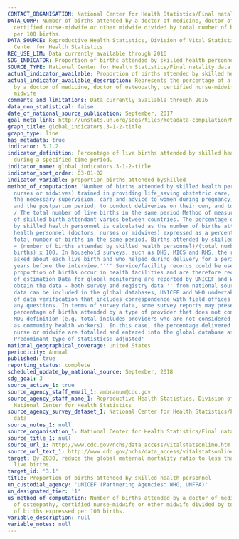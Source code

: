 ```yaml
---
CONTACT_ORGANISATION: National Center for Health Statistics/Final natality data
DATA_COMP: Number of births attended by a doctor of medicine, doctor of osteopathy,
  certified nurse-midwife or other midwife divided by total number of births expressed
  per 100 births.
DATA_SOURCE: Reproductive Health Statistics, Division of Vital Statistics, National
  Center for Health Statistics
REC_USE_LIM: Data currently available through 2016
SDG_INDICATOR: Proportion of births attended by skilled health personnel
SOURCE_TYPE: National Center for Health Statistics/Final natality data - http://www.cdc.gov/nchs/data_access/vitalstatsonline.htm
actual_indicator_available: Proportion of births attended by skilled health personnel
actual_indicator_available_description: Represents the percentage of all births attended
  by a doctor of medicine, doctor of osteopathy, certified nurse-midwife, or other
  midwife
comments_and_limitations: Data currently available through 2016
data_non_statistical: false
date_of_national_source_publication: September, 2017
goal_meta_link: http://unstats.un.org/sdgs/files/metadata-compilation/Metadata-Goal-3.pdf
graph_title: global_indicators.3-1-2-title
graph_type: line
has_metadata: true
indicator: 3.1.2
indicator_definition: Percentage of live births attended by skilled health personnel
  during a specified time period.
indicator_name: global_indicators.3-1-2-title
indicator_sort_order: 03-01-02
indicator_variable: proportion_births_attended_byskilled
method_of_computation: 'Number of births attended by skilled health personnel (doctors,
  nurses or midwives) trained in providing life_saving obstetric care, including giving
  the necessary supervision, care and advice to women during pregnancy, childbirth
  and the postpartum period, to conduct deliveries on their own, and to care for newborns
  / The total number of live births in the same period Method of measurement  Definition
  of skilled birth attendant varies between countries. The percentage of births attended
  by skilled health personnel is calculated as the number of births attended by skilled
  health personnel (doctors, nurses or midwives) expressed as a percentage of the
  total number of births in the same period. Births attended by skilled health personnel
  = (number of births attended by skilled health personnel)/(total number of live
  births) x 100. In household surveys, such as DHS, MICS and RHS, the respondent is
  asked about each live birth and who helped during delivery for a period up to five
  years before the interview.'''' Service/facility records could be used where a high
  proportion of births occur in health facilities and are therefore recorded. Method
  of estimation Data for global monitoring are reported by UNICEF and WHO. These agencies
  obtain the data - both survey and registry data '' from national sources. Before
  data can be included in the global databases, UNICEF and WHO undertake a process
  of data verification that includes correspondence with field offices to clarify
  any questions. In terms of survey data, some survey reports may present a total
  percentage of births attended by a type of provider that does not conform to the
  MDG definition (e.g. total includes providers who are not considered skilled, such
  as community health workers). In this case, the percentage delivered by a physician,
  nurse or midwife are totalled and entered into the global database as the MDG estimate.''''
  Predominant type of statistics: adjusted'
national_geographical_coverage: United States
periodicity: Annual
published: true
reporting_status: complete
scheduled_update_by_national_source: September, 2018
sdg_goal: 3
source_active_1: true
source_agency_staff_email_1: ambranum@cdc.gov
source_agency_staff_name_1: Reproductive Health Statistics, Division of Vital Statistics,
  National Center for Health Statistics
source_agency_survey_dataset_1: National Center for Health Statistics/Final natality
  data
source_notes_1: null
source_organisation_1: National Center for Health Statistics/Final natality data
source_title_1: null
source_url_1: http://www.cdc.gov/nchs/data_access/vitalstatsonline.htm
source_url_text_1: http://www.cdc.gov/nchs/data_access/vitalstatsonline.htm
target: By 2030, reduce the global maternal mortality ratio to less than 70 per 100,000
  live births.
target_id: '3.1'
title: Proportion of births attended by skilled health personnel
un_custodial_agency: 'UNICEF (Partnering Agencies: WHO, UNFPA)'
un_designated_tier: '1'
us_method_of_computation: Number of births attended by a doctor of medicine, doctor
  of osteopathy, certified nurse-midwife or other midwife divided by total number
  of births expressed per 100 births.
variable_description: null
variable_notes: null
---
```

